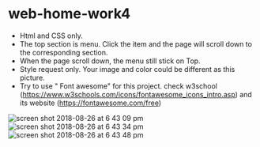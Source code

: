 # web-home-work4
+ Html and CSS only.
+ The top section is menu. Click the item and the page will scroll down to the corresponding section.
+ When the page scroll down, the menu still stick on Top.
+ Style request only. Your image and color could be different as this picture.
+ Try to use " Font awesome" for this project. check w3school (https://www.w3schools.com/icons/fontawesome_icons_intro.asp) and its website (https://fontawesome.com/free)

![screen shot 2018-08-26 at 6 43 09 pm](https://user-images.githubusercontent.com/12676014/44633938-2fe08d00-a960-11e8-9926-eb673cec139e.png)
![screen shot 2018-08-26 at 6 43 34 pm](https://user-images.githubusercontent.com/12676014/44633940-3242e700-a960-11e8-8576-6f036712a0ff.png)
![screen shot 2018-08-26 at 6 43 48 pm](https://user-images.githubusercontent.com/12676014/44633941-353dd780-a960-11e8-9094-2a9a797b9568.png)
